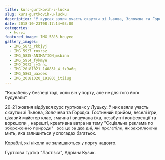 ```yaml
---
title: kurs-gurtkovih-u-lucku
slug: kurs-gurtkovih-u-lucku
description: 'У курсах взяли участь скаутки зі Львова, Золочева та Городка'
date: 2018-10-23T08:17:14+03:00
categories:
  - kursi
featured_image: IMG_5893_hcuyee
gallery_images:
  - IMG_5873_rkbjyj
  - IMG_5927_roxrsz
  - IMG_5885-ANIMATION_msbinn
  - IMG_5914_fykmye
  - IMG_5832_jy5nhi
  - IMG_20181021_140830_4_fx9a6q
  - IMG_5863_uaxoes
  - IMG_20181020_191801_itiiug
---
```

"Корабель у безпеці тоді, коли він у порту, але не для того його будували"

20-21 жовтня відбувся курс гурткових у Луцьку. У них взяли участь скаутки зі Львова, Золочева та Городка. Гостинний прийом, веселі ігри, цікавий майстер клас, смачна і вишукана їжа, незабутні конференції та воркшопи і, нарешті, креативна ватра на тему "Соціальна реклама по збереженню природи" і все це за два дні, які пролетіли, як захоплююча мить, яка залишиться у спогадах багатьох.

Кораблі, які ніколи не залишаються у порту надовго.

Гурткова гуртка "Ластівка", Адріана Кузик.
